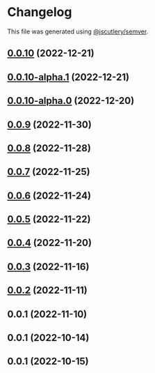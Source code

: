 # Changelog

This file was generated using [@jscutlery/semver](https://github.com/jscutlery/semver).

## [0.0.10](https://github.com/otwld/ecosystem/compare/charts-otwld-fr-0.0.10-alpha.1...charts-otwld-fr-0.0.10) (2022-12-21)



## [0.0.10-alpha.1](https://github.com/otwld/ecosystem/compare/charts-otwld-fr-0.0.10-alpha.0...charts-otwld-fr-0.0.10-alpha.1) (2022-12-21)



## [0.0.10-alpha.0](https://github.com/otwld/ecosystem/compare/charts-otwld-fr-0.0.9...charts-otwld-fr-0.0.10-alpha.0) (2022-12-20)



## [0.0.9](https://github.com/otwld/ecosystem/compare/charts-otwld-fr-0.0.8...charts-otwld-fr-0.0.9) (2022-11-30)



## [0.0.8](https://github.com/otwld/ecosystem/compare/charts-otwld-fr-0.0.7...charts-otwld-fr-0.0.8) (2022-11-28)



## [0.0.7](https://github.com/otwld/ecosystem/compare/charts-otwld-fr-0.0.6...charts-otwld-fr-0.0.7) (2022-11-25)



## [0.0.6](https://github.com/otwld/ecosystem/compare/charts-otwld-fr-0.0.5...charts-otwld-fr-0.0.6) (2022-11-24)



## [0.0.5](https://github.com/otwld/ecosystem/compare/charts-otwld-fr-0.0.4...charts-otwld-fr-0.0.5) (2022-11-22)



## [0.0.4](https://github.com/otwld/ecosystem/compare/charts-otwld-fr-0.0.3...charts-otwld-fr-0.0.4) (2022-11-20)



## [0.0.3](https://github.com/otwld/ecosystem/compare/charts-otwld-fr-0.0.2...charts-otwld-fr-0.0.3) (2022-11-16)



## [0.0.2](https://github.com/otwld/ecosystem/compare/charts-otwld-fr-0.0.1...charts-otwld-fr-0.0.2) (2022-11-11)



## 0.0.1 (2022-11-10)



## 0.0.1 (2022-10-14)



## 0.0.1 (2022-10-15)
